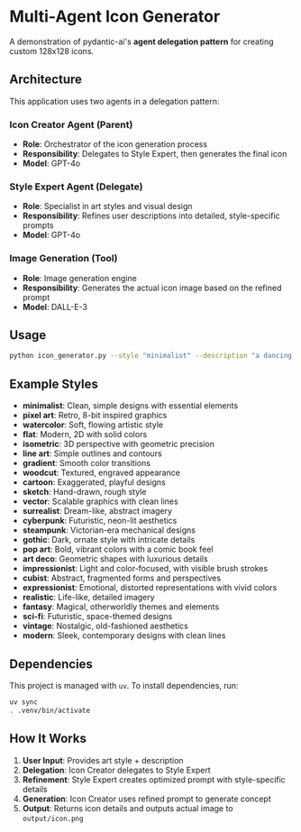 # Multi-Agent Icon Generator

A demonstration of pydantic-ai's **agent delegation pattern** for creating custom 128x128 icons.

## Architecture

This application uses two agents in a delegation pattern:

### Icon Creator Agent (Parent)
- **Role**: Orchestrator of the icon generation process
- **Responsibility**: Delegates to Style Expert, then generates the final icon
- **Model**: GPT-4o

### Style Expert Agent (Delegate)
- **Role**: Specialist in art styles and visual design
- **Responsibility**: Refines user descriptions into detailed, style-specific prompts
- **Model**: GPT-4o

### Image Generation (Tool)
- **Role**: Image generation engine
- **Responsibility**: Generates the actual icon image based on the refined prompt
- **Model**: DALL-E-3

## Usage

```bash
python icon_generator.py --style "minimalist" --description "a dancing baby shark"
```

## Example Styles

- **minimalist**: Clean, simple designs with essential elements
- **pixel art**: Retro, 8-bit inspired graphics
- **watercolor**: Soft, flowing artistic style
- **flat**: Modern, 2D with solid colors
- **isometric**: 3D perspective with geometric precision
- **line art**: Simple outlines and contours
- **gradient**: Smooth color transitions
- **woodcut**: Textured, engraved appearance
- **cartoon**: Exaggerated, playful designs
- **sketch**: Hand-drawn, rough style
- **vector**: Scalable graphics with clean lines
- **surrealist**: Dream-like, abstract imagery
- **cyberpunk**: Futuristic, neon-lit aesthetics
- **steampunk**: Victorian-era mechanical designs
- **gothic**: Dark, ornate style with intricate details
- **pop art**: Bold, vibrant colors with a comic book feel
- **art deco**: Geometric shapes with luxurious details
- **impressionist**: Light and color-focused, with visible brush strokes
- **cubist**: Abstract, fragmented forms and perspectives
- **expressionist**: Emotional, distorted representations with vivid colors
- **realistic**: Life-like, detailed imagery
- **fantasy**: Magical, otherworldly themes and elements
- **sci-fi**: Futuristic, space-themed designs
- **vintage**: Nostalgic, old-fashioned aesthetics
- **modern**: Sleek, contemporary designs with clean lines


## Dependencies

This project is managed with `uv`. To install dependencies, run:

```bash
uv sync
. .venv/bin/activate
```

## How It Works

1. **User Input**: Provides art style + description
2. **Delegation**: Icon Creator delegates to Style Expert
3. **Refinement**: Style Expert creates optimized prompt with style-specific details
4. **Generation**: Icon Creator uses refined prompt to generate concept
5. **Output**: Returns icon details and outputs actual image to `output/icon.png`

